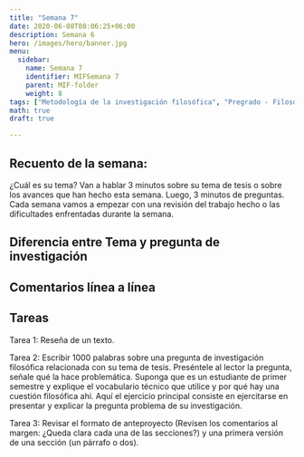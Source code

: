 ```yaml
---
title: "Semana 7"
date: 2020-06-08T08:06:25+06:00
description: Semana 6
hero: /images/hero/banner.jpg
menu:
  sidebar:
    name: Semana 7
    identifier: MIFSemana 7
    parent: MIF-folder
    weight: 8
tags: ["Metodología de la investigación filosófica", "Pregrado - Filosofía"]
math: true
draft: true

---
```


## Recuento de la semana: 

¿Cuál es su tema? Van a hablar 3 minutos sobre su tema de tesis o sobre los avances que han hecho esta semana. Luego, 3 minutos de preguntas. Cada semana vamos a empezar con una revisión del trabajo hecho o las dificultades enfrentadas durante la semana.

  
## Diferencia entre Tema y pregunta de investigación
  
  
## Comentarios línea a línea



## Tareas  

Tarea 1: Reseña de un texto.
  
Tarea 2: Escribir 1000 palabras sobre una pregunta de investigación filosófica relacionada con su tema de tesis. Preséntele al lector la pregunta, señale qué la hace problemática. Suponga que es un estudiante de primer semestre y explique el vocabulario técnico que utilice y por qué hay una cuestión filosófica ahí.  Aquí el ejercicio principal consiste en ejercitarse en presentar y explicar la pregunta problema de su investigación.

Tarea 3: Revisar el formato de anteproyecto (Revisen los comentarios al margen: ¿Queda clara cada una de las secciones?) y una primera  versión de una sección (un párrafo o dos).
 

